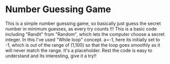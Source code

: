 # Number Guessing Game
This is a simple number guessing game, so basically just guess the secret number in minimum guesses, as every try counts !!!
This is a basic code including "Randit" from "Random", which lets the computer choose a secret integer.
In this I've used "While loop" concept.
a=-1, here its initially set to -1, which is out of the range of (1,100) so that the loop goes smoothly as it will never match the range. It's a placeholder.
Rest the code is easy to understand and its interesting, give it a try!!
